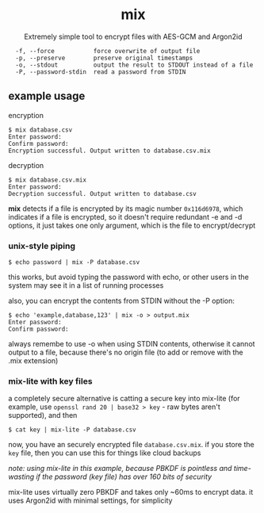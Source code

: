 <h1 align=center>mix</h1>
<p align=center>Extremely simple tool to encrypt files with AES-GCM and Argon2id</p>

```
  -f, --force           force overwrite of output file
  -p, --preserve        preserve original timestamps
  -o, --stdout          output the result to STDOUT instead of a file
  -P, --password-stdin  read a password from STDIN
```

## example usage

encryption

```
$ mix database.csv
Enter password:
Confirm password:
Encryption successful. Output written to database.csv.mix
```

decryption

```
$ mix database.csv.mix
Enter password:
Decryption successful. Output written to database.csv
```

**mix** detects if a file is encrypted by its magic number `0x116d6978`, which indicates if a file is encrypted, so it doesn't require redundant -e and -d options, it just takes one only argument, which is the file to encrypt/decrypt

### unix-style piping

```
$ echo password | mix -P database.csv
```

this works, but avoid typing the password with echo, or other users in the system may see it in a list of running processes

also, you can encrypt the contents from STDIN without the -P option:

```
$ echo 'example,database,123' | mix -o > output.mix
Enter password:
Confirm password:
```

always remembe to use -o when using STDIN contents, otherwise it cannot output to a file, because there's no origin file (to add or remove with the .mix extension)

### mix-lite with key files

a completely secure alternative is catting a secure key into mix-lite (for example, use `openssl rand 20 | base32 > key` - raw bytes aren't supported), and then

```
$ cat key | mix-lite -P database.csv
```

now, you have an securely encrypted file `database.csv.mix`. if you store the `key` file, then you can use this for things like cloud backups

*note: using mix-lite in this example, because PBKDF is pointless and time-wasting if the password (key file) has over 160 bits of security*

mix-lite uses virtually zero PBKDF and takes only ~60ms to encrypt data. it uses Argon2id with minimal settings, for simplicity

